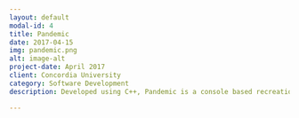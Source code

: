 ```yaml
---
layout: default
modal-id: 4
title: Pandemic
date: 2017-04-15
img: pandemic.png
alt: image-alt
project-date: April 2017
client: Concordia University
category: Software Development
description: Developed using C++, Pandemic is a console based recreation of the popular board game of the same name, developed using a console UI as well as various design patterns to facilitate development.

---
```

